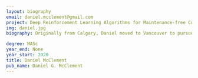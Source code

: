 ```yaml
---
layout: biography
email: daniel.mcclement@gmail.com
project: Deep Reinforcement Learning Algorithms for Maintenance-free Control
img: daniel.jpg
biography: Originally from Calgary, Daniel moved to Vancouver to pursue a bachelor's degree in engineering at the University of British Columbia. After being allured by the scenic hikes and beaches around the city as well as the interesting research being done by the DAIS Lab, he chose to stay for his master's degree. He is now studying reinforcement learning for use in control systems. Outside of his studies, Daniel enjoys skiing at Cypress Mountain in the winter and hiking around Vancouver in the summer.

degree: MASc
year_end: None
year_start: 2020
title: Daniel McClement
pub_name: Daniel G. McClement
---
```

